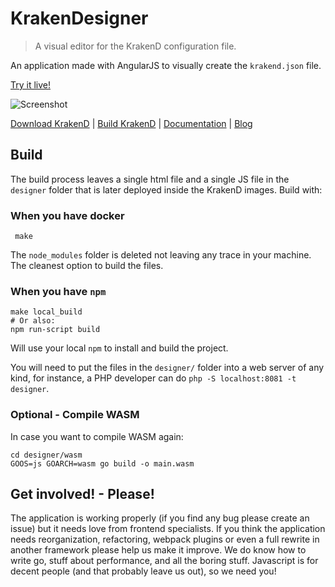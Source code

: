 # KrakenDesigner
> A visual editor for the KrakenD configuration file.

An application made with AngularJS to visually create the `krakend.json` file.

[Try it live!](http://designer.krakend.io)

![Screenshot](https://github.com/devopsfaith/krakendesigner/blob/master/media/screenshot.png?raw=true)

[Download KrakenD](http://www.krakend.io/download/) | [Build KrakenD](https://github.com/devopsfaith/krakend-ce) | [Documentation](http://www.krakend.io/docs/overview/introduction/) | [Blog](http://www.krakend.io/blog)

## Build
The build process leaves a single html file and a single JS file in the `designer` folder that is later deployed inside the KrakenD images. Build with:

### When you have docker

     make

The `node_modules` folder is deleted not leaving any trace in your machine. The cleanest option to build the files.

### When you have `npm`

    make local_build
    # Or also:
    npm run-script build

Will use your local `npm` to install and build the project.

You will need to put the files in the `designer/` folder into a web server of any kind, for instance, a PHP developer can do `php -S localhost:8081 -t designer`.

### Optional - Compile WASM
In case you want to compile WASM again:

    cd designer/wasm
    GOOS=js GOARCH=wasm go build -o main.wasm

## Get involved! - Please!
The application is working properly (if you find any bug please create an issue) but it needs love from frontend specialists. If you think the application needs reorganization, refactoring, webpack plugins or even a full rewrite in another framework please help us make it improve. We do know how to write go, stuff about performance, and all the boring stuff. Javascript is for decent people (and that probably leave us out), so we need you!
